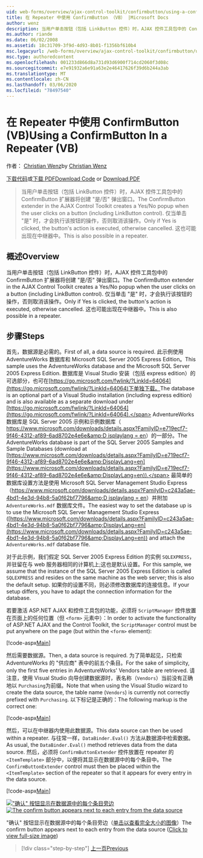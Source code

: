 ```yaml
---
uid: web-forms/overview/ajax-control-toolkit/confirmbutton/using-a-confirmbutton-in-a-repeater-vb
title: 在 Repeater 中使用 ConfirmButton （VB） |Microsoft Docs
author: wenz
description: 当用户单击按钮（包括 LinkButton 控件）时，AJAX 控件工具包中的 ConfirmButton 扩展器将创建 "是/否" 弹出窗口。 仅在 "是" 时 。
ms.author: riande
ms.date: 06/02/2008
ms.assetid: 18c31709-3f9d-4d93-8b01-f1356bf610b4
msc.legacyurl: /web-forms/overview/ajax-control-toolkit/confirmbutton/using-a-confirmbutton-in-a-repeater-vb
msc.type: authoredcontent
ms.openlocfilehash: 001233d866d8a731d93d6900f714cd2060f3d08c
ms.sourcegitcommit: e7e91932a6e91a63e2e46417626f39d6b244a3ab
ms.translationtype: MT
ms.contentlocale: zh-CN
ms.lasthandoff: 03/06/2020
ms.locfileid: "78497540"
---
```

# <a name="using-a-confirmbutton-in-a-repeater-vb"></a><span data-ttu-id="2f222-104">在 Repeater 中使用 ConfirmButton (VB)</span><span class="sxs-lookup"><span data-stu-id="2f222-104">Using a ConfirmButton In a Repeater (VB)</span></span>

<span data-ttu-id="2f222-105">作者： [Christian Wenz](https://github.com/wenz)</span><span class="sxs-lookup"><span data-stu-id="2f222-105">by [Christian Wenz](https://github.com/wenz)</span></span>

<span data-ttu-id="2f222-106">[下载代码](https://download.microsoft.com/download/8/6/d/86dea6c6-bb92-4fa6-aa14-f8c0f82100f5/ConfirmButton1.vb.zip)或[下载 PDF](https://download.microsoft.com/download/b/6/a/b6ae89ee-df69-4c87-9bfb-ad1eb2b23373/confirmbutton1VB.pdf)</span><span class="sxs-lookup"><span data-stu-id="2f222-106">[Download Code](https://download.microsoft.com/download/8/6/d/86dea6c6-bb92-4fa6-aa14-f8c0f82100f5/ConfirmButton1.vb.zip) or [Download PDF](https://download.microsoft.com/download/b/6/a/b6ae89ee-df69-4c87-9bfb-ad1eb2b23373/confirmbutton1VB.pdf)</span></span>

> <span data-ttu-id="2f222-107">当用户单击按钮（包括 LinkButton 控件）时，AJAX 控件工具包中的 ConfirmButton 扩展器将创建 "是/否" 弹出窗口。</span><span class="sxs-lookup"><span data-stu-id="2f222-107">The ConfirmButton extender in the AJAX Control Toolkit creates a Yes/No popup when the user clicks on a button (including LinkButton control).</span></span> <span data-ttu-id="2f222-108">仅当单击 "是" 时，才会执行该按钮的操作，否则取消该操作。</span><span class="sxs-lookup"><span data-stu-id="2f222-108">Only if Yes is clicked, the button's action is executed, otherwise cancelled.</span></span> <span data-ttu-id="2f222-109">这也可能出现在中继器中。</span><span class="sxs-lookup"><span data-stu-id="2f222-109">This is also possible in a repeater.</span></span>

## <a name="overview"></a><span data-ttu-id="2f222-110">概述</span><span class="sxs-lookup"><span data-stu-id="2f222-110">Overview</span></span>

<span data-ttu-id="2f222-111">当用户单击按钮（包括 LinkButton 控件）时，AJAX 控件工具包中的 ConfirmButton 扩展器将创建 "是/否" 弹出窗口。</span><span class="sxs-lookup"><span data-stu-id="2f222-111">The ConfirmButton extender in the AJAX Control Toolkit creates a Yes/No popup when the user clicks on a button (including LinkButton control).</span></span> <span data-ttu-id="2f222-112">仅当单击 "是" 时，才会执行该按钮的操作，否则取消该操作。</span><span class="sxs-lookup"><span data-stu-id="2f222-112">Only if Yes is clicked, the button's action is executed, otherwise cancelled.</span></span> <span data-ttu-id="2f222-113">这也可能出现在中继器中。</span><span class="sxs-lookup"><span data-stu-id="2f222-113">This is also possible in a repeater.</span></span>

## <a name="steps"></a><span data-ttu-id="2f222-114">步骤</span><span class="sxs-lookup"><span data-stu-id="2f222-114">Steps</span></span>

<span data-ttu-id="2f222-115">首先，数据源是必需的。</span><span class="sxs-lookup"><span data-stu-id="2f222-115">First of all, a data source is required.</span></span> <span data-ttu-id="2f222-116">此示例使用 AdventureWorks 数据库和 Microsoft SQL Server 2005 Express Edition。</span><span class="sxs-lookup"><span data-stu-id="2f222-116">This sample uses the AdventureWorks database and the Microsoft SQL Server 2005 Express Edition.</span></span> <span data-ttu-id="2f222-117">数据库是 Visual Studio 安装（包括 express edition）的可选部分，也可在[https://go.microsoft.com/fwlink/?LinkId=64064](https://go.microsoft.com/fwlink/?LinkId=64064)下单独下载。</span><span class="sxs-lookup"><span data-stu-id="2f222-117">The database is an optional part of a Visual Studio installation (including express edition) and is also available as a separate download under [https://go.microsoft.com/fwlink/?LinkId=64064](https://go.microsoft.com/fwlink/?LinkId=64064).</span></span> <span data-ttu-id="2f222-118">AdventureWorks 数据库是 SQL Server 2005 示例和示例数据库（ [https://www.microsoft.com/downloads/details.aspx?FamilyID=e719ecf7-9f46-4312-af89-6ad8702e4e6e&amp;D isplaylang = en](https://www.microsoft.com/downloads/details.aspx?FamilyID=e719ecf7-9f46-4312-af89-6ad8702e4e6e&amp;DisplayLang=en)）的一部分。</span><span class="sxs-lookup"><span data-stu-id="2f222-118">The AdventureWorks database is part of the SQL Server 2005 Samples and Sample Databases (download at [https://www.microsoft.com/downloads/details.aspx?FamilyID=e719ecf7-9f46-4312-af89-6ad8702e4e6e&amp;DisplayLang=en](https://www.microsoft.com/downloads/details.aspx?FamilyID=e719ecf7-9f46-4312-af89-6ad8702e4e6e&amp;DisplayLang=en)).</span></span> <span data-ttu-id="2f222-119">最简单的数据库设置方法是使用 Microsoft SQL Server Management Studio Express （[https://www.microsoft.com/downloads/details.aspx?FamilyID=c243a5ae-4bd1-4e3d-94b8-5a0f62bf7796&amp;D isplaylang = en](https://www.microsoft.com/downloads/details.aspx?FamilyID=c243a5ae-4bd1-4e3d-94b8-5a0f62bf7796&amp;DisplayLang=en)）并附加 `AdventureWorks.mdf` 数据库文件。</span><span class="sxs-lookup"><span data-stu-id="2f222-119">The easiest way to set the database up is to use the Microsoft SQL Server Management Studio Express ([https://www.microsoft.com/downloads/details.aspx?FamilyID=c243a5ae-4bd1-4e3d-94b8-5a0f62bf7796&amp;DisplayLang=en](https://www.microsoft.com/downloads/details.aspx?FamilyID=c243a5ae-4bd1-4e3d-94b8-5a0f62bf7796&amp;DisplayLang=en)) and attach the `AdventureWorks.mdf` database file.</span></span>

<span data-ttu-id="2f222-120">对于此示例，我们假定 SQL Server 2005 Express Edition 的实例 `SQLEXPRESS`，并驻留在与 web 服务器相同的计算机上;这也是默认设置。</span><span class="sxs-lookup"><span data-stu-id="2f222-120">For this sample, we assume that the instance of the SQL Server 2005 Express Edition is called `SQLEXPRESS` and resides on the same machine as the web server; this is also the default setup.</span></span> <span data-ttu-id="2f222-121">如果你的设置不同，则必须修改数据库的连接信息。</span><span class="sxs-lookup"><span data-stu-id="2f222-121">If your setup differs, you have to adapt the connection information for the database.</span></span>

<span data-ttu-id="2f222-122">若要激活 ASP.NET AJAX 和控件工具包的功能，必须将 `ScriptManager` 控件放置在页面上的任何位置（但 `<form>` 元素中）：</span><span class="sxs-lookup"><span data-stu-id="2f222-122">In order to activate the functionality of ASP.NET AJAX and the Control Toolkit, the `ScriptManager` control must be put anywhere on the page (but within the `<form>` element):</span></span>

[!code-aspx[Main](using-a-confirmbutton-in-a-repeater-vb/samples/sample1.aspx)]

<span data-ttu-id="2f222-123">然后需要数据源。</span><span class="sxs-lookup"><span data-stu-id="2f222-123">Then, a data source is required.</span></span> <span data-ttu-id="2f222-124">为了简单起见，只检索 AdventureWorks 的 "供应商" 表中的前五个条目。</span><span class="sxs-lookup"><span data-stu-id="2f222-124">For the sake of simplicity, only the first five entries in AdventureWorks' Vendors table are retrieved.</span></span> <span data-ttu-id="2f222-125">请注意，使用 Visual Studio 向导创建数据源时，表名称（`Vendors`）当前没有正确地以 `Purchasing`为前缀。</span><span class="sxs-lookup"><span data-stu-id="2f222-125">Note that when using the Visual Studio wizard to create the data source, the table name (`Vendors`) is currently not correctly prefixed with `Purchasing`.</span></span> <span data-ttu-id="2f222-126">以下标记是正确的：</span><span class="sxs-lookup"><span data-stu-id="2f222-126">The following markup is the correct one:</span></span>

[!code-aspx[Main](using-a-confirmbutton-in-a-repeater-vb/samples/sample2.aspx)]

<span data-ttu-id="2f222-127">然后，可以在中继器内使用此数据源。</span><span class="sxs-lookup"><span data-stu-id="2f222-127">This data source can then be used within a repeater.</span></span> <span data-ttu-id="2f222-128">与往常一样，`DataBinder.Eval()` 方法从数据源中检索数据。</span><span class="sxs-lookup"><span data-stu-id="2f222-128">As usual, the `DataBinder.Eval()` method retrieves data from the data source.</span></span> <span data-ttu-id="2f222-129">然后，必须将 `ConfirmButtonExtender` 控件放置在 repeater 的 `<ItemTemplate>` 部分中，以便将其显示在数据源中的每个条目中。</span><span class="sxs-lookup"><span data-stu-id="2f222-129">The `ConfirmButtonExtender` control must then be placed within the `<ItemTemplate>` section of the repeater so that it appears for every entry in the data source.</span></span>

[!code-aspx[Main](using-a-confirmbutton-in-a-repeater-vb/samples/sample3.aspx)]

<span data-ttu-id="2f222-130">[!["确认" 按钮显示在数据源中的每个条目旁边](using-a-confirmbutton-in-a-repeater-vb/_static/image2.png)](using-a-confirmbutton-in-a-repeater-vb/_static/image1.png)</span><span class="sxs-lookup"><span data-stu-id="2f222-130">[![The confirm button appears next to each entry from the data source](using-a-confirmbutton-in-a-repeater-vb/_static/image2.png)](using-a-confirmbutton-in-a-repeater-vb/_static/image1.png)</span></span>

<span data-ttu-id="2f222-131">"确认" 按钮显示在数据源中的每个条目旁边（[单击以查看完全大小的图像](using-a-confirmbutton-in-a-repeater-vb/_static/image3.png)）</span><span class="sxs-lookup"><span data-stu-id="2f222-131">The confirm button appears next to each entry from the data source ([Click to view full-size image](using-a-confirmbutton-in-a-repeater-vb/_static/image3.png))</span></span>

> [!div class="step-by-step"]
> [<span data-ttu-id="2f222-132">上一页</span><span class="sxs-lookup"><span data-stu-id="2f222-132">Previous</span></span>](using-a-confirmbutton-in-a-repeater-cs.md)
